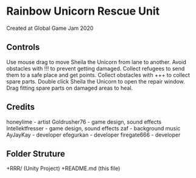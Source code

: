 Rainbow Unicorn Rescue Unit
===========================

Created at Global Game Jam 2020


Controls
--------

Use mouse drag to move Sheila the Unicorn from lane to another.
Avoid obstacles with !!! to prevent getting damaged.
Collect refugees to send them to a safe place and get points.
Collect obstacles with +++ to collect spare parts.
Double click Sheila the Unicorn to open the repair window.
Drag fitting spare parts on damaged areas to heal.


Credits
-------

honeylime - artist
Goldrusher76 - game design, sound effects
Intellektfresser - game design, sound effects
zaf - background music
AyJayKay - developer
efegurkan - developer
firegate666 - developer


Folder Struture
---------------

+RRR/ (Unity Project)
+README.md (this file)
